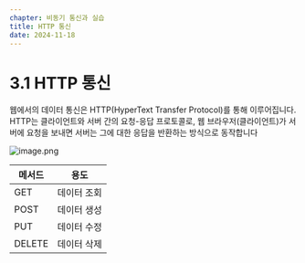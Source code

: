```yaml
---
chapter: 비동기 통신과 실습
title: HTTP 통신
date: 2024-11-18
---
```


# 3.1 HTTP 통신

웹에서의 데이터 통신은 HTTP(HyperText Transfer Protocol)를 통해 이루어집니다. HTTP는 클라이언트와 서버 간의 요청-응답 프로토콜로, 웹 브라우저(클라이언트)가 서버에 요청을 보내면 서버는 그에 대한 응답을 반환하는 방식으로 동작합니다

![image.png](/images/async-javascript/chapter03/image.png)

| 메서드 | 용도        |
| ------ | ----------- |
| GET    | 데이터 조회 |
| POST   | 데이터 생성 |
| PUT    | 데이터 수정 |
| DELETE | 데이터 삭제 |
